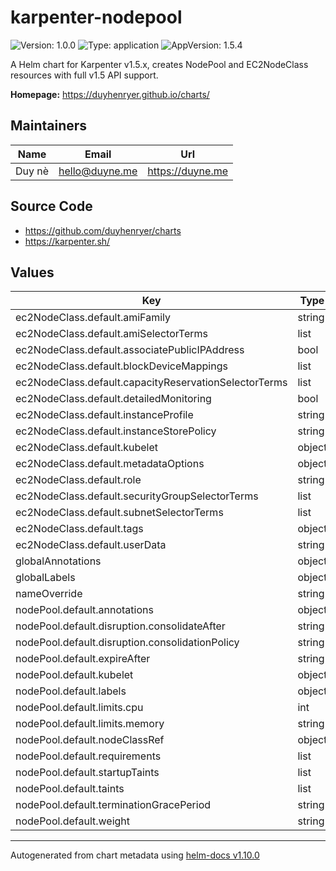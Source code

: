 # karpenter-nodepool

![Version: 1.0.0](https://img.shields.io/badge/Version-1.0.0-informational?style=flat-square) ![Type: application](https://img.shields.io/badge/Type-application-informational?style=flat-square) ![AppVersion: 1.5.4](https://img.shields.io/badge/AppVersion-1.5.4-informational?style=flat-square)

A Helm chart for Karpenter v1.5.x, creates NodePool and EC2NodeClass resources with full v1.5 API support.

**Homepage:** <https://duyhenryer.github.io/charts/>

## Maintainers

| Name | Email | Url |
| ---- | ------ | --- |
| Duy nè | <hello@duyne.me> | <https://duyne.me> |

## Source Code

* <https://github.com/duyhenryer/charts>
* <https://karpenter.sh/>

## Values

| Key | Type | Default | Description |
|-----|------|---------|-------------|
| ec2NodeClass.default.amiFamily | string | `"AL2"` |  |
| ec2NodeClass.default.amiSelectorTerms | list | `[]` |  |
| ec2NodeClass.default.associatePublicIPAddress | bool | `false` |  |
| ec2NodeClass.default.blockDeviceMappings | list | `[]` |  |
| ec2NodeClass.default.capacityReservationSelectorTerms | list | `[]` |  |
| ec2NodeClass.default.detailedMonitoring | bool | `false` |  |
| ec2NodeClass.default.instanceProfile | string | `""` |  |
| ec2NodeClass.default.instanceStorePolicy | string | `nil` |  |
| ec2NodeClass.default.kubelet | object | `{}` |  |
| ec2NodeClass.default.metadataOptions | object | `{}` |  |
| ec2NodeClass.default.role | string | `""` |  |
| ec2NodeClass.default.securityGroupSelectorTerms | list | `[]` |  |
| ec2NodeClass.default.subnetSelectorTerms | list | `[]` |  |
| ec2NodeClass.default.tags | object | `{}` |  |
| ec2NodeClass.default.userData | string | `""` |  |
| globalAnnotations | object | `{}` |  |
| globalLabels | object | `{}` |  |
| nameOverride | string | `""` |  |
| nodePool.default.annotations | object | `{}` |  |
| nodePool.default.disruption.consolidateAfter | string | `"0s"` |  |
| nodePool.default.disruption.consolidationPolicy | string | `"WhenEmptyOrUnderutilized"` |  |
| nodePool.default.expireAfter | string | `"720h"` |  |
| nodePool.default.kubelet | object | `{}` |  |
| nodePool.default.labels | object | `{}` |  |
| nodePool.default.limits.cpu | int | `1000` |  |
| nodePool.default.limits.memory | string | `"1000Gi"` |  |
| nodePool.default.nodeClassRef | object | `{}` |  |
| nodePool.default.requirements | list | `[]` |  |
| nodePool.default.startupTaints | list | `[]` |  |
| nodePool.default.taints | list | `[]` |  |
| nodePool.default.terminationGracePeriod | string | `nil` |  |
| nodePool.default.weight | string | `nil` |  |

----------------------------------------------
Autogenerated from chart metadata using [helm-docs v1.10.0](https://github.com/norwoodj/helm-docs/releases/v1.10.0)
